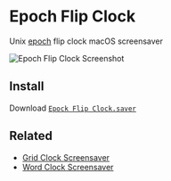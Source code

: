 # Epoch Flip Clock
Unix [epoch](https://en.wikipedia.org/wiki/Unix_time) flip clock macOS screensaver

![Epoch Flip Clock Screenshot](https://raw.githubusercontent.com/chrstphrknwtn/epoch-flip-clock/master/epochFlipClock.png)

## Install
Download [`Epock Flip Clock.saver`](https://github.com/chrstphrknwtn/epoch-flip-clock-screensaver/releases/download/0.0.5/Epoch.Flip.Clock.0.0.5.saver.zip)

## Related
- [Grid Clock Screensaver](https://github.com/chrstphrknwtn/grid-clock-screensaver)
- [Word Clock Screensaver](https://github.com/chrstphrknwtn/word-clock-screensaver)
